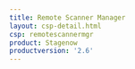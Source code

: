 ```yaml
---
title: Remote Scanner Manager
layout: csp-detail.html
csp: remotescannermgr
product: Stagenow
productversion: '2.6'
---
```




